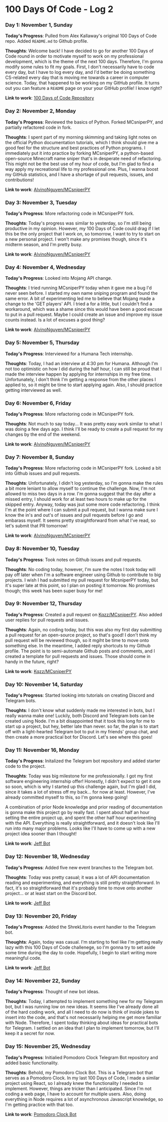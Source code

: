 # 100 Days Of Code - Log 2

### Day 1: November 1, Sunday

**Today's Progress**: Pulled from Alex Kallaway's original 100 Days of Code repo. Added `README.md` to Github profile.

**Thoughts**: Welcome back! I have decided to go for another 100 Days of Code round in order to motivate myself to work on my professional development, which is the theme of the next 100 days. Therefore, I'm gonna modify some rules to fit my goals. First, I don't necessarily have to code every day, but I have to log every day, and I'd better be doing something CS-related every day that is moving me towards a career in computer science. Today, that happened to be working on my GitHub profile. It turns out you can feature a `README` page on your your GitHub profile! I know right?

**Link to work**: [100 Days of Code Repository](https://github.com/AlvinoNguyen/100-days-of-code)

### Day 2: November 2, Monday

**Today's Progress**: Reviewed the basics of Python. Forked MCsniperPY, and partially refactored code in fork.

**Thoughts**: I spent part of my morning skimming and taking light notes on the official Python documentation tutorials, which I think should give me a good feel for the structure and best practices of Python programs. I immediately put it into practice by forking MCsniperPY, a python-based open-source Minecraft name sniper that's in desperate need of refactoring. This might not be the best use of my hour of code, but I'm glad to find a way apply my recreational life to my professional one. Plus, I wanna boost my GitHub statistics, and I have a shortage of pull requests, issues, and contributions!

**Link to work**: [AlvinoNguyen/MCsniperPY](https://github.com/AlvinoNguyen/MCsniperPY)

### Day 3: November 3, Tuesday

**Today's Progress**: More refactoring code in MCsniperPY fork.

**Thoughts**: Today's progress was similar to yesterday, so I'm still being productive in my opinion. However, my 100 Days of Code could drag if I let this be the only project that I work on, so tomorrow, I want to try to start on a new personal project. I won't make any promises though, since it's midterm season, and I'm pretty busy.

**Link to work**: [AlvinoNguyen/MCsniperPY](https://github.com/AlvinoNguyen/MCsniperPY)

### Day 4: November 4, Wednesday

**Today's Progress**: Looked into Mojang API change.

**Thoughts**: I tried running MCsniperPY today when it gave me a bug I'd never seen before. I started my own name sniping program and found the same error. A bit of experimenting led me to believe that Mojang made a change to the 'GET players' API. I tried a for a little, but I couldn't find a workaround, which was a shame since this would have been a good excuse to put in a pull request. Maybe I could create an issue and improve my issue counts instead. Is a lot of excuses a good thing?

**Link to work**: [AlvinoNguyen/MCsniperPY](https://github.com/AlvinoNguyen/MCsniperPY)

### Day 5: November 5, Thursday

**Today's Progress**: Interviewed for a Humana Tech internship.

**Thoughts**: Today, I had an interview at 4:30 pm for Humana. Although I'm not too optimistic on how I did during the half hour, I can still be proud that I made the interview happen by applying for internships in my free time. Unfortunately, I don't think I'm getting a response from the other places I applied to, so it might be time to start applying again. Also, I should practice getting interviewed as well.

### Day 6: November 6, Friday

**Today's Progress**: More refactoring code in MCsniperPY fork.

**Thoughts**: Not much to say today... It was pretty easy work similar to what I was doing a few days ago. I think I'll be ready to create a pull request for my changes by the end of the weekend.

**Link to work**: [AlvinoNguyen/MCsniperPY](https://github.com/AlvinoNguyen/MCsniperPY)

### Day 7: November 8, Sunday

**Today's Progress**: More refactoring code in MCsniperPY fork. Looked a bit into Github issues and pull requests.

**Thoughts**: Unfortunately, I didn't log yesterday, so I'm gonna make the rules a bit more leniant to allow myself to continue the challenge. Now, I'm not allowed to miss two days in a row. I'm gonna suggest that the day after a missed entry, I should work for at least two hours to make up for the skipped entry. Anyway, today was jsut some more code refactoring. I think I'm at the point where I can submit a pull request, but I wanna make sure I know the in's and out's of issues and pull requests before I go and embarass myself. It seems pretty straightforward from what I've read, so let's submit that PR tomorrow!

**Link to work**: [AlvinoNguyen/MCsniperPY](https://github.com/AlvinoNguyen/MCsniperPY)

### Day 8: November 10, Tuesday

**Today's Progress**: Took notes on Github issues and pull requests.

**Thoughts**: No coding today, however, I'm sure the notes I took today will pay off later when I'm a software engineer using Github to contribute to big projects. I wish I had submitted my pull request for McsniperPY today, but it's super late at this point, so I plan on posting it tomorrow. No promises though; this week has been super busy for me!

### Day 9: November 12, Thursday

**Today's Progress**: Created a pull request on [Kqzz/MCsniperPY](https://github.com/Kqzz/MCsniperPY). Also added user replies for pull requests and issues.

**Thoughts**: Again, no coding today, but this was also my first day submitting a pull request for an open-source project, so that's good! I don't think my pull request will be reviewed though, so it mgiht be time to move onto something else. In the meantime, I added reply shortcuts to my Github profile. The point is to semi-automate Github posts and comments, and I created a template for pull requests and issues. Those should come in handy in the future, right? 

**Link to work**: [Kqzz/MCsniperPY](https://github.com/Kqzz/MCsniperPY/pull/16)

### Day 10: November 14, Saturday

**Today's Progress**: Started looking into tutorials on creating Discord and Telegram bots.

**Thoughts**: I don't know what suddenly made me interested in bots, but I really wanna make one! Luckily, both Discord and Telegram bots can be created using Node. I'm a bit disappointed that it took this long for me to start up a project, but hey, better late than never. so far, the plan is to start off with a light-hearted Telegram bot to put in my friends' group chat, and then create a more practical bot for Discord. Let's see where this goes!

### Day 11: November 16, Monday

**Today's Progress**: Initalized the Telegram bot repository and added starter code to the project.

**Thoughts**: Today was big milestone for me professionally. I got my first software engineering internship offer! Honestly, I didn't expect to get it one so soon, which is why I started up this challenge again, but I'm glad I did, since it takes a lot of stress off my back... for now at least. However, I've already committed myself to this, so I'm gonna keep going!

A combination of prior Node knowledge and prior reading of documentation is gonna make this project go by really fast. I spent about half an hour setting the entire project up, and spent the other half hour experimenting with the API. Everything is really straightforward, and it doesn't look like I'll run into many major problems. Looks like I'll have to come up with a new project idea sooner than I thought!

**Link to work**: [Jeff Bot](https://github.com/AlvinoNguyen/Jeff-Bot)

### Day 12: November 18, Wednesday

**Today's Progress**: Added five new event branches to the Telegram bot.

**Thoughts**: Today was pretty casual; it was a lot of API documentation reading and experimenting, and everything is still pretty straightforward. In fact, it's so straightforward that it's probably time to move onto another project... or at least start on the Discord bot.

**Link to work**: [Jeff Bot](https://github.com/AlvinoNguyen/Jeff-Bot)

### Day 13: November 20, Friday

**Today's Progress**: Added the ShrekLitoris event handler to the Telegram bot.

**Thoughts**: Again, today was casual. I'm starting to feel like I'm getting really lazy with this 100 Days of Code challenege, so I'm gonna try to set aside some time during the day to code. Hopefully, I begin to start writing more meaningful code.

**Link to work**: [Jeff Bot](https://github.com/AlvinoNguyen/Jeff-Bot)

### Day 14: November 22, Sunday

**Today's Progress**: Thought of new bot ideas.

**Thoughts**: Today, I attempted to implement something new for my Telegram bot, but I was running low on new ideas. It seems like I've already done all of the hard coding work, and all I need to do now is think of inside jokes to insert into the code, and that's not necessarily helping me get more familiar with Node. Therefore, I spent today thinking about ideas for practical bots for Telegram. I settled on an idea that I plan to implement tomorrow, but I'll keep it a secret for now.

### Day 15: November 25, Wednesday

**Today's Progress**: Initialied Pomodoro Clock Telegram Bot repository and added basic functionality.

**Thoughts**: Behold, my Pomodoro Clock Bot. This is a Telegram bot that serves as a Pomodoro Clock. In my last 100 Days of Code, I made a similar project using React, so I already knew the functionality I needed to implement. However, things are tricker than I anticipated. Since I'm not coding a web page, I have to account for multiple users. Also, doing everything in Node requires a lot of asynchronous Javascript knowledge, so I'm getting practice with that too.

**Link to work**: [Pomodoro Clock Bot](https://github.com/AlvinoNguyen/pomodoro-clock-bot)
